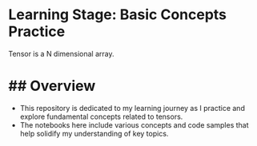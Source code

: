 # Learning Stage: Basic Concepts Practice
Tensor is a N dimensional array. 

# ## Overview

- This repository is dedicated to my learning journey as I practice and explore fundamental concepts related to tensors. 
- The notebooks here include various concepts and code samples that help solidify my understanding of key topics.
